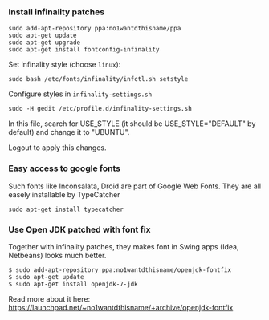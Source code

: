 ### Install infinality patches

    sudo add-apt-repository ppa:no1wantdthisname/ppa
    sudo apt-get update
    sudo apt-get upgrade
    sudo apt-get install fontconfig-infinality

Set infinality style (choose `linux`):

    sudo bash /etc/fonts/infinality/infctl.sh setstyle

Configure styles in `infinality-settings.sh`

    sudo -H gedit /etc/profile.d/infinality-settings.sh

In this file, search for USE_STYLE (it should be USE_STYLE="DEFAULT" by default) 
and change it to "UBUNTU".

Logout to apply this changes.

### Easy access to google fonts

Such fonts like Inconsalata, Droid are part of Google Web Fonts. They are all
easely installable by TypeCatcher

    sudo apt-get install typecatcher

### Use Open JDK patched with font fix

Together with infinality patches, they makes font in Swing apps (Idea, Netbeans) looks
much better.

    $ sudo add-apt-repository ppa:no1wantdthisname/openjdk-fontfix
    $ sudo apt-get update
    $ sudo apt-get install openjdk-7-jdk

Read more about it here: https://launchpad.net/~no1wantdthisname/+archive/openjdk-fontfix

